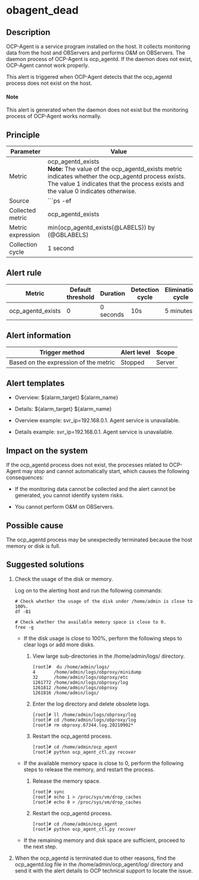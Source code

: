 obagent_dead 
=================================



Description 
--------------------------------

OCP-Agent is a service program installed on the host. It collects monitoring data from the host and OBServers and performs O\&M on OBServers. The daemon process of OCP-Agent is ocp_agentd. If the daemon does not exist, OCP-Agent cannot work properly.

This alert is triggered when OCP-Agent detects that the ocp_agentd process does not exist on the host. 

  <main id="notice" type='explain'>
    <h4>Note</h4>
    <p>This alert is generated when the daemon does not exist but the monitoring process of OCP-Agent works normally.</p>
  </main>

Principle 
------------------------------



|     Parameter     |                                                                                                                   Value                                                                                                                   |
|-------------------|-------------------------------------------------------------------------------------------------------------------------------------------------------------------------------------------------------------------------------------------|
| Metric            | ocp_agentd_exists</br> **Note:**  The value of the ocp_agentd_exists metric indicates whether the ocp_agentd process exists. The value 1 indicates that the process exists and the value 0 indicates otherwise. |
| Source            | ```ps -ef|grep -w ocp_agentd|grep -v grep|wc -l ```                                                                                                                                                        |
| Collected metric  | ocp_agentd_exists                                                                                                                                                                                                                         |
| Metric expression | min(ocp_agentd_exists{@LABELS}) by (@GBLABELS)                                                                                                                                                                                            |
| Collection cycle  | 1 second                                                                                                                                                                                                                                  |



Alert rule 
-------------------------------



|      Metric       | Default threshold | Duration  | Detection cycle | Elimination cycle |
|-------------------|-------------------|-----------|-----------------|-------------------|
| ocp_agentd_exists | 0                 | 0 seconds | 10s             | 5 minutes         |



Alert information 
--------------------------------------



|            Trigger method             | Alert level | Scope  |
|---------------------------------------|-------------|--------|
| Based on the expression of the metric | Stopped     | Server |



Alert templates 
------------------------------------

* Overview: \${alarm_target} ${alarm_name}

  

* Details: \${alarm_target} ${alarm_name}

  

* Overview example: svr_ip=192.168.0.1. Agent service is unavailable.

  

* Details example: svr_ip=192.168.0.1. Agent service is unavailable.

  




Impact on the system 
-----------------------------------------

If the ocp_agentd process does not exist, the processes related to OCP-Agent may stop and cannot automatically start, which causes the following consequences:

* If the monitoring data cannot be collected and the alert cannot be generated, you cannot identify system risks.

  

* You cannot perform O\&M on OBServers.

  




Possible cause 
-----------------------------------

The ocp_agentd process may be unexpectedly terminated because the host memory or disk is full.

Suggested solutions 
----------------------------------------

1. Check the usage of the disk or memory. 

   Log on to the alerting host and run the following commands: 

   ```shell
   # Check whether the usage of the disk under /home/admin is close to 100%. 
   df -B1
   
   # Check whether the available memory space is close to 0. 
   free -g
   ```

   
   * If the disk usage is close to 100%, perform the following steps to clear logs or add more disks. 

     1. View large sub-directories in the /home/admin/logs/ directory. 

        ```shell
        [root]#  du /home/admin/logs/
        4       /home/admin/logs/obproxy/minidump
        32      /home/admin/logs/obproxy/etc
        1261772 /home/admin/logs/obproxy/log
        1261812 /home/admin/logs/obproxy
        1261816 /home/admin/logs/
        ```

        
     
     2. Enter the log directory and delete obsolete logs. 

        ```shell
        [root]# ll /home/admin/logs/obproxy/log
        [root]# cd /home/admin/logs/obproxy/log
        [root]# rm obproxy.67344.log.20210902*
        ```

        
     
     3. Restart the ocp_agentd process. 

        ```shell
        [root]# cd /home/admin/ocp_agent
        [root]# python ocp_agent_ctl.py recover
        ```

        
     

     
   
   * If the available memory space is close to 0, perform the following steps to release the memory, and restart the process. 

     1. Release the memory space.

        ```shell
        [root]# sync
        [root]# echo 1 > /proc/sys/vm/drop_caches
        [root]# echo 0 > /proc/sys/vm/drop_caches
        ```

        
     
     2. Restart the ocp_agentd process. 

        ```shell
        [root]# cd /home/admin/ocp_agent
        [root]# python ocp_agent_ctl.py recover
        ```

        
     

     
   
   * If the remaining memory and disk space are sufficient, proceed to the next step.

     
   

   

2. When the ocp_agentd is terminated due to other reasons, find the ocp_agentd.log file in the /home/admin/ocp_agent/log/ directory and send it with the alert details to OCP technical support to locate the issue.

   



